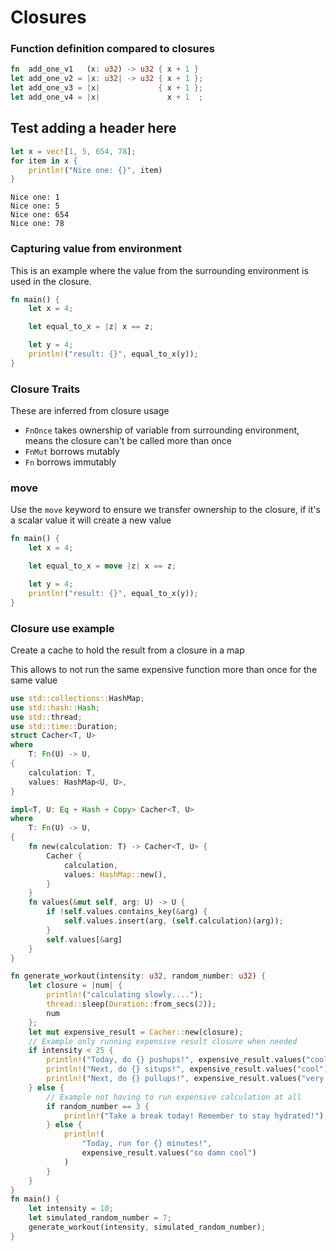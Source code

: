 
# Closures

### Function definition compared to closures

```rs
fn  add_one_v1   (x: u32) -> u32 { x + 1 }
let add_one_v2 = |x: u32| -> u32 { x + 1 };
let add_one_v3 = |x|             { x + 1 };
let add_one_v4 = |x|               x + 1  ;
```


## Test adding a header here


```rs
let x = vec![1, 5, 654, 78];
for item in x {
	println!("Nice one: {}", item)
}
```
```output
Nice one: 1
Nice one: 5
Nice one: 654
Nice one: 78
```


### Capturing value from environment
This is an example where the value from the surrounding environment is used in the closure.

```rs
fn main() {
    let x = 4;

    let equal_to_x = |z| x == z;

    let y = 4;
    println!("result: {}", equal_to_x(y));
}
```


### Closure Traits
These are inferred from closure usage
- `FnOnce` takes ownership of variable from surrounding environment, means the closure can't be called more than once
- `FnMut` borrows mutably
- `Fn` borrows immutably 

### move
Use the `move` keyword to ensure we transfer ownership to the closure, if it's a scalar value it will create a new value

```rs
fn main() {
    let x = 4;

    let equal_to_x = move |z| x == z;

    let y = 4;
    println!("result: {}", equal_to_x(y));
}
```


### Closure use example
Create a cache to hold the result from a closure in a map

This allows to not run the same expensive function more than once for the same value

```rs
use std::collections::HashMap;
use std::hash::Hash;
use std::thread;
use std::time::Duration;
struct Cacher<T, U>
where
    T: Fn(U) -> U,
{
    calculation: T,
    values: HashMap<U, U>,
}

impl<T, U: Eq + Hash + Copy> Cacher<T, U>
where
    T: Fn(U) -> U,
{
    fn new(calculation: T) -> Cacher<T, U> {
        Cacher {
            calculation,
            values: HashMap::new(),
        }
    }
    fn values(&mut self, arg: U) -> U {
        if !self.values.contains_key(&arg) {
            self.values.insert(arg, (self.calculation)(arg));
        }
        self.values[&arg]
    }
}

fn generate_workout(intensity: u32, random_number: u32) {
    let closure = |num| {
        println!("calculating slowly....");
        thread::sleep(Duration::from_secs(2));
        num
    };
    let mut expensive_result = Cacher::new(closure);
    // Example only running expensive result closure when needed
    if intensity < 25 {
        println!("Today, do {} pushups!", expensive_result.values("cool"));
        println!("Next, do {} situps!", expensive_result.values("cool"));
        println!("Next, do {} pullups!", expensive_result.values("very cool"));
    } else {
        // Example not having to run expensive calculation at all
        if random_number == 3 {
            println!("Take a break today! Remember to stay hydrated!");
        } else {
            println!(
                "Today, run for {} minutes!",
                expensive_result.values("so damn cool")
            )
        }
    }
}
fn main() {
    let intensity = 10;
    let simulated_random_number = 7;
    generate_workout(intensity, simulated_random_number);
}
```
